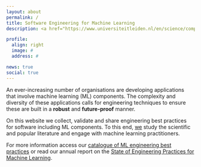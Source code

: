 ```yaml
---
layout: about
permalink: /
title: Software Engineering for Machine Learning
description: <a href="https://www.universiteitleiden.nl/en/science/computer-science" target="_blank"> Leiden Institute of Advanced Computer Science (LIACS),</a> The Netherlands # <a href="" target="_blank"></a>

profile:
  align: right
  image: #
  address: #

news: true
social: true
---
```


An ever-increasing number of organisations are developing applications that involve machine learning (ML) components. The complexity and diversity of these applications calls for engineering techniques to ensure these are built in a **robust** and **future-proof** manner.

On this website we collect, validate and share engineering best practices for software including ML components.
To this end, <a href="/members">we</a> study the scientific and popular literature and engage with machine learning practitioners.

For more information access our <a href="/practices">catalogue of ML engineering best practices</a> or read our annual report on the <a href="/report2020">State of Engineering Practices for Machine Learning</a>.